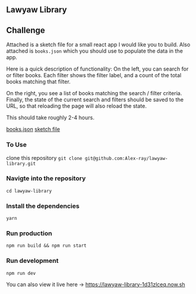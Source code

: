 ## Lawyaw Library

## Challenge

Attached is a sketch file for a small react app I would like you to build.
Also attached is `books.json` which you should use to populate the data in the app.

Here is a quick description of functionality:
On the left, you can search for or filter books. Each filter shows the filter label, and a count of the total books matching that filter.

On the right, you see a list of books matching the search / filter criteria.
Finally, the state of the current search and filters should be saved to the URL, so that reloading the page will also reload the state.

This should take roughly 2-4 hours.

[books.json](https://media.superhumanapp.com/attachments/115671810875832157366/1694f4789d3a2f49/ANGjdJ_NUH6SGsRYDDDHHFcGj-dp4LJjfcCGMXV_BK2XHrqXe9BNrHEGEtCj3nRitBUmcNUCt5p58NvqmUizOtvmM7DUg3MTWJNaIh6UZXchH1aKqVs4CR3jwo4vRUQv7Z_ARA9NUf1mHYR-XcIbhAOIXd-GPec_o_KujT1uKT_9GOydFw10xPssOoXdmQ9kfaZW1vjY4FlyggQHlLDAljNVlS_lbONQD99JPfNmv_CJXC5Jz9fZaY8uTepq4XPjJzml6-5D6Zeq17CDX1E9BP094eKjEFv-tVrS1za6ONEL21LGg4FDUZH4OUUoaQx3-0xatNPXhoYvtQpf1Yv4HXeK0ihP24DypbIEeiVsaPBG7CQmDy_6JPW_p9I9Proy13sLte7lsVnmzc53Hkaz)
[sketch file](https://media.superhumanapp.com/attachments/115671810875832157366/1694f4789d3a2f49/ANGjdJ94jkxxtzGUvnBre3G8C-SNeP3HNE7fgR3kK0wqJHFBX1kPPynY2kgL0ukpmBvPPk9BYBeuKVdVYg74likHG8Hg9YbPXWcFix8woiABfv-tqF0IjcHMwz6qt-aGNrxQP1wEYD_ZY8-i0jHV6IrZTkP7h-hQwKzSbdkPG_6gMsyWcTfTF6xOFWR9h4U908wMZ-CYxfDr_Rn7BO4jGvzwHIJnjGPBcC-T_tLnRJuf4vnVX7-sMCplbi-HJt9zM_rHJCiUEiHWLnyK4YQ3r3gC_J19EhnQsETyVmCH0L_G8jWiYpqpwWLjm7lE9QIk0i1yjOQv8JoCAVwroEZqmz9ta4ZumUCztfKAFODcNg3EV9_H_0cSCZk8Upe_0YBjWT_GEyeDv36vK7gzB0Wi)

### To Use
clone this repository
`git clone git@github.com:Alex-ray/lawyaw-library.git`

### Navigte into the repository
`cd lawyaw-library`

### Install the dependencies
`yarn`

### Run production
`npm run build && npm run start`

### Run development
`npm run dev`


You can also view it live here -> https://lawyaw-library-1d31zlceq.now.sh
